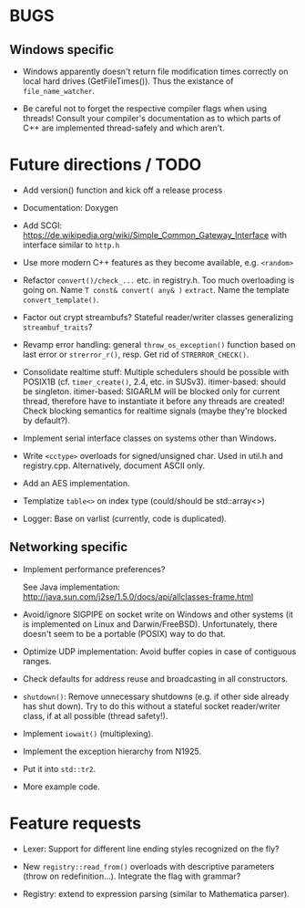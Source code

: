 # BUGS

## Windows specific

- Windows apparently doesn't return file modification times correctly
  on local hard drives (GetFileTimes()).  Thus the existance of
  `file_name_watcher`.

- Be careful not to forget the respective compiler flags when using
  threads!  Consult your compiler's documentation as to which parts of
  C++ are implemented thread-safely and which aren't.


# Future directions / TODO

- Add version() function and kick off a release process

- Documentation:  Doxygen

- Add SCGI: <https://de.wikipedia.org/wiki/Simple_Common_Gateway_Interface>
  with interface similar to `http.h`

- Use more modern C++ features as they become available, e.g. `<random>`

- Refactor `convert()/check_...` etc. in registry.h.  Too much overloading
  is going on.  Name `T const& convert( any& )` `extract`.  Name the template
  `convert_template()`.

- Factor out crypt streambufs?  Stateful reader/writer classes
  generalizing `streambuf_traits`?

- Revamp error handling: general `throw_os_exception()` function based on
  last error or `strerror_r()`, resp.  Get rid of `STRERROR_CHECK()`.

- Consolidate realtime stuff:  Multiple schedulers should be possible
  with POSIX1B (cf. `timer_create()`, 2.4, etc. in SUSv3).  itimer-based:
  should be singleton.  itimer-based:  SIGARLM will be blocked only for
  current thread, therefore have to instantiate it before any threads
  are created!  Check blocking semantics for realtime signals (maybe
  they're blocked by default?).

- Implement serial interface classes on systems other than Windows.

- Write `<cctype>` overloads for signed/unsigned char.  Used in util.h and
  registry.cpp.  Alternatively, document ASCII only.

- Add an AES implementation.

- Templatize `table<>` on index type (could/should be std::array<>)

- Logger: Base on varlist (currently, code is duplicated).

## Networking specific

- Implement performance preferences?

  See Java implementation:
    http://java.sun.com/j2se/1.5.0/docs/api/allclasses-frame.html

- Avoid/ignore SIGPIPE on socket write on Windows and other systems
  (it is implemented on Linux and Darwin/FreeBSD).  Unfortunately,
  there doesn't seem to be a portable (POSIX) way to do that.

- Optimize UDP implementation:  Avoid buffer copies in case of
  contiguous ranges.

- Check defaults for address reuse and broadcasting in all constructors.

- `shutdown()`:  Remove unnecessary shutdowns (e.g. if other side already
  has shut down).  Try to do this without a stateful socket
reader/writer class, if at all possible (thread safety!).

- Implement `iowait()` (multiplexing).

- Implement the exception hierarchy from N1925.

- Put it into `std::tr2`.

- More example code.


# Feature requests

- Lexer: Support for different line ending styles recognized on the fly?

- New `registry::read_from()` overloads with descriptive parameters (throw
  on redefinition...).  Integrate the flag with grammar?

- Registry: extend to expression parsing (similar to Mathematica parser).
